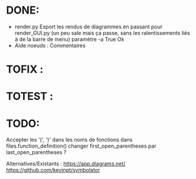 # DONE:
+ render.py 
  Export les rendus de diagrammes en passant pour render_GUI.py
  (un peu sale mais ça passe, sans les ralentissements liés à de la barre de menu)
  paramètre -a True Ok
+ Aide noeuds : Commentaires

# TOFIX :

# TOTEST :

# TODO:
Accepter les '(', ')' dans les noms de fonctions
  dans files.function_definition() changer first_open_parentheses par last_open_parentheses ?

Alternatives/Existants : 
https://app.diagrams.net/
https://github.com/kevinpt/symbolator


